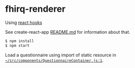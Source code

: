 # fhirq-renderer

Using [react hooks](https://reactjs.org/docs/hooks-intro.html)

See create-react-app [README.md](./CRA-README.md) for information about that.

```bash
$ npm install
$ npm start
```

Load a questionnaire using import of static resource in [`~/src/components/QuestionnaireContainer.js:1`](./src/components/QuestionnaireContainer.js).
